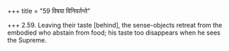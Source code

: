 +++
title = "59 विषया विनिवर्तन्ते"

+++
2.59. Leaving their taste \[behind\], the sense-objects retreat from the
embodied who abstain from food; his taste too disappears when he sees
the Supreme.
